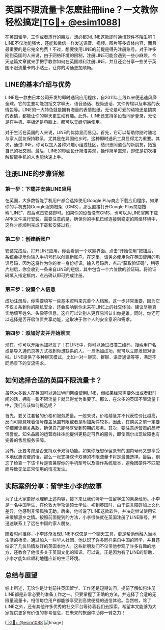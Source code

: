 # 英国不限流量卡怎麽註冊line？一文教你轻松搞定[[TG💪+ @esim1088](https://t.me/s/esim1088)]

在英国留学、工作或者旅行的朋友，想必都对LINE这款即时通讯软件不陌生吧？LINE不仅功能强大，还能和微信一样发送语音、视频、图片等多媒体内容，而且最重要的是它完全免费！不过，想要使用LINE的前提是得先注册账号。对于许多刚到英国的人来说，由于网络环境的限制，注册LINE可能会遇到一些小麻烦。今天这篇文章就来手把手教你如何在英国顺利注册LINE，并且还会分享一些关于英国不限流量卡的小贴士，让你的沟通更加顺畅。

## LINE的基本介绍与优势

LINE是一款由日本公司开发的即时通讯应用程序，自2011年上线以来便迅速风靡全球。它的主要功能包括文字聊天、语音通话、视频通话、文件传输以及丰富的表情包等。LINE的一大特色就是拥有海量的表情贴纸，无论是可爱的动物还是搞笑的表情，都能让你的聊天更生动有趣。此外，LINE还支持多设备同步登录，无论是在手机、平板还是电脑上，都可以无缝切换使用。

对于生活在英国的人来说，LINE的优势显而易见。首先，它可以帮助你随时随地与家人朋友保持联系，尤其是在异国他乡时，这种即时通讯工具显得尤为重要。其次，通过LINE，你可以加入各种兴趣小组或社区，结识志同道合的新朋友，拓宽自己的社交圈。最后，LINE的界面设计简洁美观，操作简单直观，即使是初次接触智能手机的人也能快速上手。

## 注册LINE的步骤详解

### 第一步：下载并安装LINE应用

在英国，大多数智能手机用户都会选择使用Google Play商店下载应用程序。如果你的手机支持Google服务框架（GMS），那么直接打开Google Play商店搜索“LINE”，然后点击安装即可。如果你的设备没有GMS，也可以从LINE官网下载APK文件进行安装。需要注意的是，确保你的手机已经连接到稳定的网络环境中，这样才能顺利完成下载和安装过程。

### 第二步：创建新账户

安装完成后，打开LINE应用，你会看到一个欢迎界面。点击“开始使用”按钮后，系统会提示你输入手机号码以创建新账户。在这里，请务必使用你在英国使用的电话号码，因为这将作为你的唯一身份标识。输入号码后，点击“获取验证码”，稍等片刻后，你会收到一条来自LINE的短信，其中包含一个六位数的验证码。将验证码填入指定框内，点击确认即可完成注册。

### 第三步：设置个人信息

成功注册后，你需要填写一些基本资料来完善个人档案。这一步非常重要，因为它不仅关系到你的隐私安全，还会影响到你未来在LINE上的社交体验。建议尽量真实地填写姓名、头像等信息，这样可以让别人更容易辨认出你是谁。同时，你还可以选择是否开启位置共享功能，这取决于你个人的安全意识和需求。

### 第四步：添加好友并开始聊天

现在，你可以开始添加好友了！在LINE中，你可以通过扫描二维码、搜索用户名或是导入通讯录等方式找到你想联系的人。一旦添加成功，就可以立即发起对话啦。LINE提供了多种聊天模式，比如一对一聊天、群聊、语音通话等等，满足不同场景下的交流需求。

## 如何选择合适的英国不限流量卡？

虽然大多数人在英国可以通过WiFi网络使用LINE，但如果经常需要外出或者赶时间的话，拥有一张不限流量卡就显得尤为重要了。那么，在众多的英国不限流量卡中，我们应该如何挑选呢？

首先，要关注套餐的价格和服务质量。一般来说，价格越低并不代表性价比越高，反而可能意味着信号覆盖范围有限或者是附加条件较多。因此，在购买之前一定要仔细阅读相关条款，确保自己能够享受到预期的服务。其次，要注意运营商的品牌信誉度。知名品牌的运营商往往能提供更稳定可靠的服务，即使偶尔出现故障也有完善的售后服务保障。

另外，还要考虑是否支持双卡双待功能。如果你既想保留原有的国内号码又想享受本地优惠资费的话，那么一张支持双卡双待的不限流量卡将是最佳选择。最后，别忘了检查一下该卡片是否兼容你的手机型号以及操作系统版本，避免因硬件不匹配而导致无法正常使用的情况发生。

## 实际案例分享：留学生小李的故事

为了让大家更好地理解上述内容，接下来让我们听听一位留学生的亲身经历。小李是一名中国学生，在伦敦大学攻读硕士学位。初到英国时，由于语言障碍加上文化差异，他感到非常孤独无助。后来，他听说了LINE这款软件，并决定尝试使用它来缓解思乡之情。按照前面提到的方法，小李很快就在英国注册了LINE账号，并迅速联系上了远在中国的家人朋友。

随着时间推移，小李逐渐发现LINE不仅仅是一个聊天工具，更是帮助他融入当地生活的桥梁。通过加入一些华人社团，他认识了许多同样来自中国的同学，并且还结识了几位热情友好的英国本地人。这些新朋友们不仅带他参观了许多有趣的地方，还教会了他很多关于英国文化的知识。可以说，正是因为有了LINE的帮助，小李才能如此顺利地适应新的生活环境。

## 总结与展望

综上所述，无论你是计划前往英国留学、工作还是短期访问，提前了解如何注册LINE都是非常必要的准备工作之一。只要掌握了正确的方法，并选择了合适的无限量流量卡，相信每位用户都能够享受到高效便捷的通信体验。当然啦，除了LINE之外，还有其他许多优秀的社交平台等待着我们去探索。希望本文能够为大家提供更多有价值的参考信息，在未来的旅途中助你一臂之力！

[[TG💪+ @esim1088](https://t.me/s/esim1088) ![Image](https://i.postimg.cc/4NQfJmqS/Snipaste-2025-05-13-00-14-12.png)]